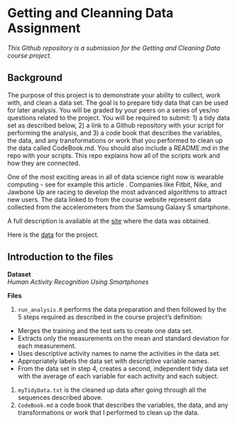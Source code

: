 Getting and Cleanning Data Assignment
=====================================

*This Github repository is a submission for the Getting and Cleaning
Data course project.*

Background
----------

The purpose of this project is to demonstrate your ability to collect,
work with, and clean a data set. The goal is to prepare tidy data that
can be used for later analysis. You will be graded by your peers on a
series of yes/no questions related to the project. You will be required
to submit: 1) a tidy data set as described below, 2) a link to a Github
repository with your script for performing the analysis, and 3) a code
book that describes the variables, the data, and any transformations or
work that you performed to clean up the data called CodeBook.md. You
should also include a README.md in the repo with your scripts. This repo
explains how all of the scripts work and how they are connected.

One of the most exciting areas in all of data science right now is
wearable computing - see for example this article . Companies like
Fitbit, Nike, and Jawbone Up are racing to develop the most advanced
algorithms to attract new users. The data linked to from the course
website represent data collected from the accelerometers from the
Samsung Galaxy S smartphone.

A full description is available at the
[site](http://archive.ics.uci.edu/ml/datasets/Human+Activity+Recognition+Using+Smartphones)
where the data was obtained.

Here is the
[data](https://d396qusza40orc.cloudfront.net/getdata%2Fprojectfiles%2FUCI%20HAR%20Dataset.zip)
for the project.

Introduction to the files
-------------------------

**Dataset**  
*Human Activity Recognition Using Smartphones*

**Files**  
1. `run_analysis.R` performs the data preparation and then followed by
the 5 steps required as described in the course project’s definition:  
- Merges the training and the test sets to create one data set.  
- Extracts only the measurements on the mean and standard deviation for
each measurement.  
- Uses descriptive activity names to name the activities in the data
set.  
- Appropriately labels the data set with descriptive variable names.  
- From the data set in step 4, creates a second, independent tidy data
set with the average of each variable for each activity and each
subject.  
1. `myTidyData.txt` is the cleaned up data after going through all the
sequences described above.  
1. `CodeBook.md` a code book that describes the variables, the data, and
any transformations or work that I performed to clean up the data.
